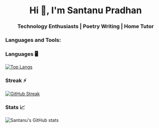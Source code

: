 <h1 align="center">Hi 👋, I'm Santanu Pradhan</h1>
<h3 align="center">Technology Enthusiasts | Poetry Writing | Home Tutor</h3>

<h3 align="left">Languages and Tools:</h3>

### Languages 🖥️
[![Top Langs](https://github-readme-stats.vercel.app/api/top-langs/?username=SantanuWorks&theme=dark&card_width=1000&show_icons=true&hide_title=true)](https://github.com/SantanuWorks/github-readme-stats)

### Streak ⚡
[![GitHub Streak](https://streak-stats.demolab.com/?user=SantanuWorks&show_icons=true&theme=dark&card_width=1000)](https://git.io/streak-stats)

### Stats 📈
![Santanu's GitHub stats](https://github-readme-stats.vercel.app/api?username=SantanuWorks&show_icons=true&theme=dark&card_width=1000&hide_title=true)
